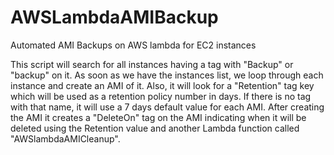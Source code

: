 # AWSLambdaAMIBackup

Automated AMI Backups on AWS lambda for EC2 instances

This script will search for all instances having a tag with "Backup" or "backup" on it. As soon as we have the instances list, we loop through each instance and create an AMI of it. Also, it will look for a "Retention" tag key which will be used as a retention policy number in days. If there is no tag with that name, it will use a 7 days default value for each AMI.
After creating the AMI it creates a "DeleteOn" tag on the AMI indicating when it will be deleted using the Retention value and another Lambda function called "AWSlambdaAMICleanup".
